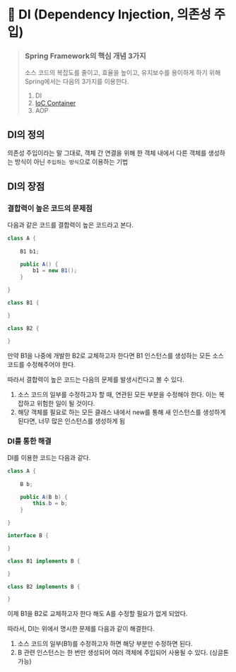 # 💉 DI (Dependency Injection, 의존성 주입)

> ### Spring Framework의 핵심 개념 3가지
> 소스 코드의 복잡도를 줄이고, 효율을 높이고, 유지보수를 용이하게 하기 위해 Spring에서는 다음의 3가지를 이용한다.
> 1. DI
> 2. [IoC Container](IoC_Container.md)
> 3. AOP

## DI의 정의

의존성 주입이라는 말 그대로, 객체 간 연결을 위해 한 객체 내에서 다른 객체를 생성하는 방식이 아닌 `주입하는 방식`으로 이용하는 기법

## DI의 장점

### 결합력이 높은 코드의 문제점

다음과 같은 코드를 결합력이 높은 코드라고 본다.

```java
class A {
	
	B1 b1;

	public A() {
		b1 = new B1();
	}

}

class B1 {

}

class B2 {

}
```

만약 B1을 나중에 개발한 B2로 교체하고자 한다면 B1 인스턴스를 생성하는 모든 소스 코드를 수정해주어야 한다.

따라서 결합력이 높은 코드는 다음의 문제를 발생시킨다고 볼 수 있다.

1. 소스 코드의 일부를 수정하고자 할 때, 연관된 모든 부분을 수정해야 한다. 이는 복잡하고 위험한 일이 될 것이다.
2. 해당 객체를 필요로 하는 모든 클래스 내에서 new를 통해 새 인스턴스를 생성하게 된다면, 너무 많은 인스턴스를 생성하게 됨

### DI를 통한 해결

DI를 이용한 코드는 다음과 같다.

```java
class A {
	
	B b;

	public A(B b) {
		this.b = b;
	}

}

interface B {

}

class B1 implements B {

}

class B2 implements B {

}
```

이제 B1을 B2로 교체하고자 한다 해도 A를 수정할 필요가 없게 되었다.

따라서, DI는 위에서 명시한 문제를 다음과 같이 해결한다.

1. 소스 코드의 일부(B1)를 수정하고자 하면 해당 부분만 수정하면 된다.
2. B 관련 인스턴스는 한 번만 생성되어 여러 객체에 주입되어 사용될 수 있다. (싱글톤 가능)